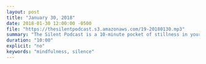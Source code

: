 ```yaml
---
layout: post
title: "January 30, 2018"
date: 2018-01-30 12:00:00 -0500
file: "https://thesilentpodcast.s3.amazonaws.com/19-20180130.mp3"
summary: "The Silent Podcast is a 10-minute pocket of stillness in your day. Listen to it at a set time every day, in the middle of a busy commute, or when you simply need a break from all of the hustle and bustle of distraction around you."
duration: "10:00"
explicit: "no"
keywords: "mindfulness, silence"
---
```

